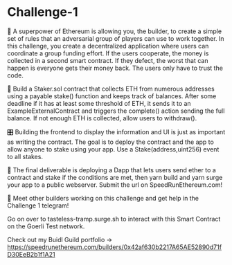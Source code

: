 # Challenge-1

🦸 A superpower of Ethereum is allowing you, the builder, to create a simple set of rules that an adversarial group of players can use to work together. In this challenge, you create a decentralized application where users can coordinate a group funding effort. If the users cooperate, the money is collected in a second smart contract. If they defect, the worst that can happen is everyone gets their money back. The users only have to trust the code.

🏦 Build a Staker.sol contract that collects ETH from numerous addresses using a payable stake() function and keeps track of balances. After some deadline if it has at least some threshold of ETH, it sends it to an ExampleExternalContract and triggers the complete() action sending the full balance. If not enough ETH is collected, allow users to withdraw().

🎛 Building the frontend to display the information and UI is just as important as writing the contract. The goal is to deploy the contract and the app to allow anyone to stake using your app. Use a Stake(address,uint256) event to all stakes.

🌟 The final deliverable is deploying a Dapp that lets users send ether to a contract and stake if the conditions are met, then yarn build and yarn surge your app to a public webserver. Submit the url on SpeedRunEthereum.com!

💬 Meet other builders working on this challenge and get help in the Challenge 1 telegram!

Go on over to tasteless-tramp.surge.sh to interact with this Smart Contract on the Goerli Test network.

Check out my Buidl Guild portfolio -> https://speedrunethereum.com/builders/0x42af630b2217A65AE52890d71fD30EeB2b1f1A21



